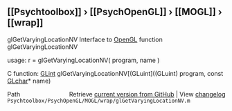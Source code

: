 ## [[Psychtoolbox]] &#8250; [[PsychOpenGL]] &#8250; [[MOGL]] &#8250; [[wrap]]

glGetVaryingLocationNV  Interface to [OpenGL](OpenGL) function glGetVaryingLocationNV  
  
usage:  r = glGetVaryingLocationNV( program, name )  
  
C function:  [GLint](GLint) glGetVaryingLocationNV[(GLuint]((GLuint) program, const [GLchar](GLchar)\* name)  




<div class="code_header" style="text-align:right;">
  <span style="float:left;">Path&nbsp;&nbsp;</span> <span class="counter">Retrieve <a href=
  "https://raw.github.com/Psychtoolbox-3/Psychtoolbox-3/beta/Psychtoolbox/PsychOpenGL/MOGL/wrap/glGetVaryingLocationNV.m">current version from GitHub</a> | View <a href=
  "https://github.com/Psychtoolbox-3/Psychtoolbox-3/commits/beta/Psychtoolbox/PsychOpenGL/MOGL/wrap/glGetVaryingLocationNV.m">changelog</a></span>
</div>
<div class="code">
  <code>Psychtoolbox/PsychOpenGL/MOGL/wrap/glGetVaryingLocationNV.m</code>
</div>

